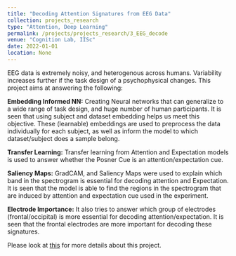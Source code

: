 ```yaml
---
title: "Decoding Attention Signatures from EEG Data"
collection: projects_research
type: "Attention, Deep Learning"
permalink: /projects/projects_research/3_EEG_decode
venue: "Cognition Lab, IISc"
date: 2022-01-01
location: None
---
```


EEG data is extremely noisy, and heterogenous across humans. Variability increases further if the task design of a psychophysical changes. This project aims at answering the following:

**Embedding Informed NN:** Creating Neural networks that can generalize to a wide range of task design, and huge number of human participants. It is seen that using subject and dataset embedding helps us meet this objective. These (learnable) embeddings are used to preprocess the data individually for each subject, as well as inform the model to which dataset/subject does a sample belong.

**Transfer Learning:** Transfer learning from Attention and Expectation models is used to answer whether the Posner Cue is an attention/expectation cue.  

**Saliency Maps:** GradCAM, and Saliency Maps were used to explain which band in the spectrogram is essential for decoding attention and Expectation. It is seen that the model is able to find the regions in the spectrogram that are induced by attention and expectation cue used in the experiment.

**Electrode Importance:** It also tries to answer which group of electrodes (frontal/occipital) is more essential for decoding attention/expectation. It is seen that the frontal electrodes are more important for decoding these signatures. 

Please look at [this](https://www.github.com/mainak-biswas1999) for more details about this project.
